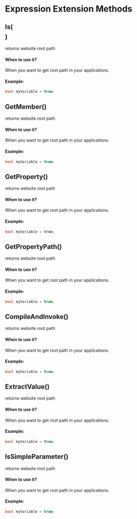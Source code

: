 # Expression Extension Methods


## Is($$$$)
returns website root path


#### When to use it?
When you want to get root path in your applications.

#### Example:
```csharp
bool myVariable = true;

```



## GetMember()
returns website root path


#### When to use it?
When you want to get root path in your applications.

#### Example:
```csharp
bool myVariable = true;

```




## GetProperty()
returns website root path


#### When to use it?
When you want to get root path in your applications.

#### Example:
```csharp
bool myVariable = true;

```




## GetPropertyPath()
returns website root path


#### When to use it?
When you want to get root path in your applications.

#### Example:
```csharp
bool myVariable = true;

```




## CompileAndInvoke()
returns website root path


#### When to use it?
When you want to get root path in your applications.

#### Example:
```csharp
bool myVariable = true;

```



## ExtractValue()
returns website root path


#### When to use it?
When you want to get root path in your applications.

#### Example:
```csharp
bool myVariable = true;

```



## IsSimpleParameter()
returns website root path


#### When to use it?
When you want to get root path in your applications.

#### Example:
```csharp
bool myVariable = true;

```


